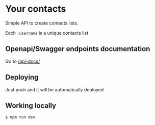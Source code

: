 # Your contacts

Simple API to create contacts lists.

Each `:username` is a unique contacts list

## Openapi/Swagger endpoints documentation

Go to [/api-docs/](/api-docs/)

## Deploying

Just push and it will be automatically deployed

## Working locally

```
$ npm run dev
```

